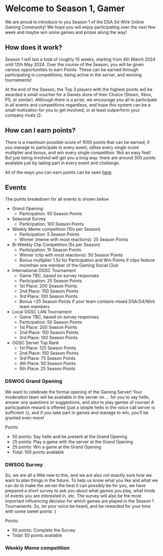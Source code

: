 # Welcome to Season 1, Gamer

We are proud to introduce to you Season 1 of the DSA S4 Wirk Online Gaming Community!
We hope you will enjoy participating over the next few week and maybe win some games and prizes along the way!

## How does it work?

Season 1 will last a total of roughly 10 weeks, starting from 4th March 2024 until 12th May 2024.
Over the course of the Season, you will be given various opportunities to earn Points.
These can be earned through participating in competitions, being active in the server, and winning tournaments!

At the end of the Season, the Top 3 players with the highest points will be awarded a small voucher for a Games store of their Choice (Steam, Xbox, PS, or similar).
Although there is a prize, we encourage you all to participate in all events and competitions regardless, and hope this system can be a small motivation for you to get involved, or at least outperform your company rivals :wink:.

## How can I earn points?

There is a maximum possible score of 1000 points that can be earned, if you manage to participate in every event, utilise every single score multiplier and bonus, and win every single competition.
Not an easy feat!
But just being involved will get you a long way: there are around 300 points available just by taking part in every event and challenge.

All of the ways you can earn points can be seen [here]().

## Events

The points breakdown for all events is shown below

* Grand Opening:
  * Participation: 50 Season Points
* Seasonal Survey
  * Participation: 100 Season Points
* Weekly Meme competition (10x per Season)
  * Participation: 5 Season Points
  * Winner (meme with most reactions): 25 Season Points
* Bi-Weekly Clip Competition (5x per Season)
  * Participation: 10 Season Points
  * Winner (clip with most reactions): 50 Season Points
  * Bonus multiplier 1.5x for Participation and Win Points if clips feature morethan one member of the Gaming Social Club
* International OGSC Tournament
  * Game TBC, based on survey responses
  * Participation: 25 Season Points
  * 1st Place: 200 Season Points
  * 2nd Place: 150 Season Points
  * 3rd Place: 100 Season Points
  * Bonus +25 Season Points if your team contains mixed DSA/S4/Wirk team members
* Local OGSC LAN Tournament
  * Game TBC, based on survey responses
  * Participation: 50 Season Points
  * 1st Place: 200 Season Points 
  * 2nd Place: 150 Season Points 
  * 3rd Place: 100 Season Points
* OGSC Server Top Rank
  * 1st Place: 125 Season Points
  * 2nd Place: 100 Season Points
  * 3rd Place: 75 Season Points
  * 4th Place: 50 Season Points
  * 5th Place: 25 Season Points



### DSWOG Grand Opening

We want to celebrate the formal opening of the Gaming Server! Your moderation team will be available in the server on ... for you to say hello, answer any questions or suggestions, and also to play games of course!
A participation reward is offered (just a simple hello in the voice call server is sufficient :)), and if you take part in games and manage to win, you'll be granted even more!

Points:
 - 50 points: Say hello and be present at the Grand Opening
 - 25 points: Play a game with the server at the Grand Opening
 - 25 points: Win a game at the Grand Opening
 - Total: 100 points available

### DWSOG Survey

So, we are all a little new to this, and we are also not exactly sure how we want to plan things in the future.
To help us know what you like and what we can do to make the server the best it can possibly be for you, we have prepared a short survey to ask you about what games you play, what kinds of events you are interested in, etc.
The survey will also be the most important influencing decision for which games are played in the Season 1 Tournaments.
So, let your voice be heard, and be rewarded for your time with some sweet points :)

Points:
 - 50 points: Complete the Survey
 - Total: 50 points available

### Weekly Meme competition
